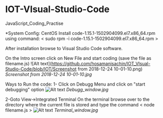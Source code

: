 # IOT-VIsual-Studio-Code
JavaScript_Coding_Practise

*System Config: CentOS
Install code-1.15.1-1502904099.el7.x86_64.rpm using command: 
  < sudo rpm -i code-1.15.1-1502904099.el7.x86_64.rpm >
  
After installation browse to Visual Studio Code software.

On the Intro screen click on New File and start coding (save the file as filename.js)
 ![Alt text](https://github.com/hosamanisachin/IOT_VIsual-Studio-Code/blob/IOT/Screenshot from 2018-12-24 10-01-10.png) 
*Screenshot from 2018-12-24 10-01-10.jpg*

Ways to Run the code:
1- Click on Debugg Menu and click on "start debugging" option
   ![Alt text](https://github.com/hosamanisachin/IOT_VIsual-Studio-Code/blob/IOT/Debugg_window.png)
  *Debugg_window.jpg*
  
2-Goto View->Integrated Terminal
   On the terminal browse over to the directory where the current file is stored and type the command
    < node filename.js >
    ![Alt text](https://github.com/hosamanisachin/IOT_VIsual-Studio-Code/blob/IOT/Terminal_window.png)
    *Terminal_window.jpg*
  



